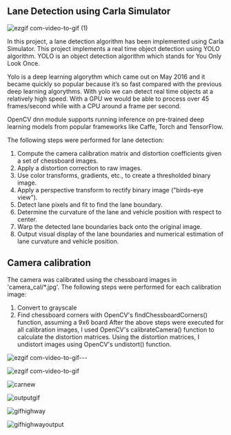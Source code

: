 ## Lane Detection using Carla Simulator

![ezgif com-video-to-gif (1)](https://github.com/ahmedjjameel/LaneDetect_CarlaSimulator/assets/81799459/937ca7cd-4801-4f6c-867f-a03dbc544654)



In this project, a lane detection algorithm has been implemented using Carla Simulator. 
This project implements a real time object detection using YOLO algorithm. YOLO is an object detection algorithm which stands for You Only Look Once.

Yolo is a deep learning algorythm which came out on May 2016 and it became quickly so popular because it’s so fast compared with the previous deep learning algorythms. With yolo we can detect real time objects at a relatively high speed. With a GPU we would be able to process over 45 frames/second while with a CPU around a frame per second.


OpenCV dnn module supports running inference on pre-trained deep learning models from popular frameworks like Caffe, Torch and TensorFlow.

The following steps were performed for lane detection:

1.	Compute the camera calibration matrix and distortion coefficients given a set of chessboard images.
2.	Apply a distortion correction to raw images.
3.	Use color transforms, gradients, etc., to create a thresholded binary image.
4.	Apply a perspective transform to rectify binary image ("birds-eye view").
5.	Detect lane pixels and fit to find the lane boundary.
6.	Determine the curvature of the lane and vehicle position with respect to center.
7.	Warp the detected lane boundaries back onto the original image.
8.	Output visual display of the lane boundaries and numerical estimation of lane curvature and vehicle position.


## Camera calibration
The camera was calibrated using the chessboard images in 'camera_cal/*.jpg'. The following steps were performed for each calibration image:
1.	Convert to grayscale
2.	Find chessboard corners with OpenCV's findChessboardCorners() function, assuming a 9x6 board
After the above steps were executed for all calibration images, I used OpenCV's calibrateCamera() function to calculate the distortion matrices. Using the distortion matrices, I undistort images using OpenCV's undistort() function.



![ezgif com-video-to-gif---](https://user-images.githubusercontent.com/81799459/224973024-9515cab1-b538-471e-9cdf-19f690e884fc.gif)



![ezgif com-video-to-gif](https://user-images.githubusercontent.com/81799459/224996252-591de079-c794-4cdb-86b4-3815b1e16239.gif)




![carnew](https://user-images.githubusercontent.com/81799459/229363131-0ee308ca-7565-4876-b908-cfdd4c2d1bb3.gif)





![outputgif](https://user-images.githubusercontent.com/81799459/229363381-1a9fdb8f-0d1c-4bcc-814f-4c7988c84139.gif)





![gifhighway](https://user-images.githubusercontent.com/81799459/229535745-a817eb19-d920-42d1-bfef-84ee7f85232f.gif)



![gifhighwayoutput](https://user-images.githubusercontent.com/81799459/229535776-2f84be7f-9719-460d-ad15-8d3f61c261eb.gif)


